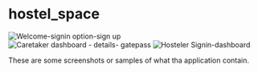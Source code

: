 # hostel_space

![Welcome-signin option-sign up](https://user-images.githubusercontent.com/71597128/118801870-1e353580-b8bf-11eb-8553-f8b9db14569a.jpeg)
![Caretaker dashboard - details- gatepass](https://user-images.githubusercontent.com/71597128/118801882-1ffef900-b8bf-11eb-90ce-afa5da1049e0.jpeg)
![Hosteler Signin-dashboard](https://user-images.githubusercontent.com/71597128/118801886-20978f80-b8bf-11eb-9893-a12c61e05492.jpeg)

These are some screenshots or samples of what tha application contain.
